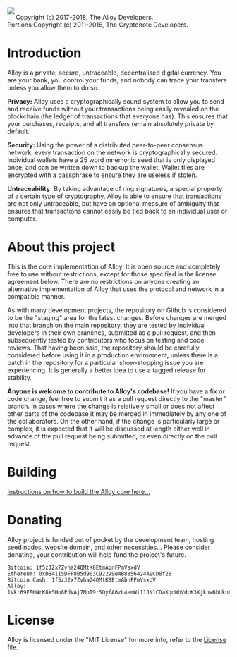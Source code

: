 <img src="https://avatars2.githubusercontent.com/u/34921670?s=250&u=9f0d6a433185b817b4dee13a29c2ac8a558822e5&v=4" align="left">

Copyright (c) 2017-2018, The Alloy Developers.   
Portions Copyright (c) 2011-2016, The Cryptonote Developers.

Introduction
============

Alloy is a private, secure, untraceable, decentralised digital currency. You are your bank, you control your funds, and nobody can trace your transfers unless you allow them to do so.

**Privacy:** Alloy uses a cryptographically sound system to allow you to send and receive funds without your transactions being easily revealed on the blockchain (the ledger of transactions that everyone has). This ensures that your purchases, receipts, and all transfers remain absolutely private by default.

**Security:** Using the power of a distributed peer-to-peer consensus network, every transaction on the network is cryptographically secured. Individual wallets have a 25 word mnemonic seed that is only displayed once, and can be written down to backup the wallet. Wallet files are encrypted with a passphrase to ensure they are useless if stolen.

**Untraceability:** By taking advantage of ring signatures, a special property of a certain type of cryptography, Alloy is able to ensure that transactions are not only untraceable, but have an optional measure of ambiguity that ensures that transactions cannot easily be tied back to an individual user or computer.

About this project
==================

This is the core implementation of Alloy. It is open source and completely free to use without restrictions, except for those specified in the license agreement below. There are no restrictions on anyone creating an alternative implementation of Alloy that uses the protocol and network in a compatible manner.

As with many development projects, the repository on Github is considered to be the "staging" area for the latest changes. Before changes are merged into that branch on the main repository, they are tested by individual developers in their own branches, submitted as a pull request, and then subsequently tested by contributors who focus on testing and code reviews. That having been said, the repository should be carefully considered before using it in a production environment, unless there is a patch in the repository for a particular show-stopping issue you are experiencing. It is generally a better idea to use a tagged release for stability.

**Anyone is welcome to contribute to Alloy's codebase!** If you have a fix or code change, feel free to submit it as a pull request directly to the "master" branch. In cases where the change is relatively small or does not affect other parts of the codebase it may be merged in immediately by any one of the collaborators. On the other hand, if the change is particularly large or complex, it is expected that it will be discussed at length either well in advance of the pull request being submitted, or even directly on the pull request.

Building
========
[Instructions on how to build the Alloy core here...](https://github.com/alloy-project/alloy/wiki/Building)

Donating
========
Alloy project is funded out of pocket by the development team, hosting seed nodes, website domain, and other necessities... Please consider donating, your contribution will help fund the project's future.

```
Bitcoin: 1f5zJ2x7Zvha24QMtK8EtmAbnFPmVsxdV
Ethereum: 0xDB4115DFF8B5d903C92299e4B8856424A9CD8f28
Bitcoin Cash: 1f5zJ2x7Zvha24QMtK8EtmAbnFPmVsxdV
Alloy: 1Vkr69FEHNrK8kSHo8PdVAj7MoT9rSQyfA6zL4emWi11JN1CDaXqdWhVdcK3Xjknw6bUknF7Pc1gsMBtgh275kb4TibDpig
```

License
=======
Alloy is licensed under the "MIT License" for more info, refer to the [License](LICENSE) file.
